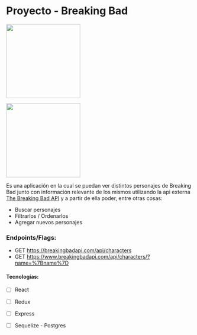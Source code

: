 

# Proyecto - Breaking Bad

<p align="left">
  <img height="200" src="./bb.png" />
</p>

<p align="left">
  <img height="200" src="./bb.png" />
</p>

Es una aplicación en la cual se puedan ver distintos personajes de Breaking Bad junto con información relevante de los mismos utilizando la api externa [The Breaking Bad API](https://breakingbadapi.com/) y a partir de ella poder, entre otras cosas:

  - Buscar personajes
  - Filtrarlos / Ordenarlos
  - Agregar nuevos personajes

### Endpoints/Flags:

  - GET https://breakingbadapi.com/api/characters
  - GET https://www.breakingbadapi.com/api/characters/?name=%7Bname%7D

#### Tecnologías:
- [ ] React
- [ ] Redux
- [ ] Express
- [ ] Sequelize - Postgres


